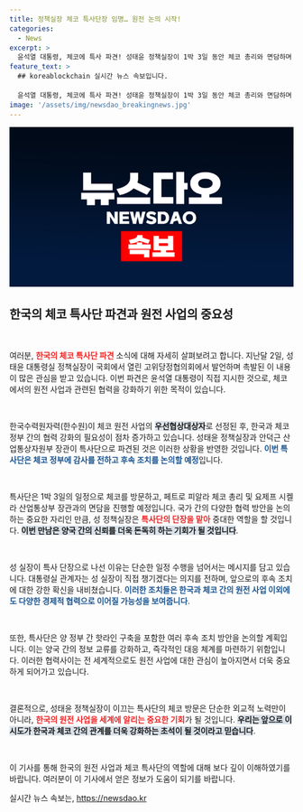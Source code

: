 ```yaml
---
title: 정책실장 체코 특사단장 임명… 원전 논의 시작!
categories:
  - News
excerpt: >
  윤석열 대통령, 체코에 특사 파견! 성태윤 정책실장이 1박 3일 동안 체코 총리와 면담하며 원전 사업 후속 조치를 논의한다. 특별한 감사와 협력 의지가 담긴 이번 방문, 어떤 결과를 가져올까? 클릭하여 자세히 알아보세요!
feature_text: >
  ## koreablockchain 실시간 뉴스 속보입니다.

  윤석열 대통령, 체코에 특사 파견! 성태윤 정책실장이 1박 3일 동안 체코 총리와 면담하며 원전 사업 후속 조치를 논의한다. 특별한 감사와 협력 의지가 담긴 이번 방문, 어떤 결과를 가져올까? 클릭하여 자세히 알아보세요!
image: '/assets/img/newsdao_breakingnews.jpg'
---
```


<p><img src="/assets/img/newsdao_breakingnews.jpg" alt="koreablockchain 속보" /></p>

<h2 data-ke-size="size26">한국의 체코 특사단 파견과 원전 사업의 중요성</h2>

<p data-ke-size="size16">&nbsp;</p>

<p>여러분, <b><span style="color: #ee2323;">한국의 체코 특사단 파견</span></b> 소식에 대해 자세히 살펴보려고 합니다. 지난달 2일, 성태윤 대통령실 정책실장이 국회에서 열린 고위당정협의회에서 발언하며 촉발된 이 내용이 많은 관심을 받고 있습니다. 이번 파견은 윤석열 대통령이 직접 지시한 것으로, 체코에서의 원전 사업과 관련된 협력을 강화하기 위한 목적이 있습니다. </p>

<p data-ke-size="size16">&nbsp;</p>

<p>한국수력원자력(한수원)이 체코 원전 사업의 <b><span style="background-color: #21538527;">우선협상대상자</span></b>로 선정된 후, 한국과 체코 정부 간의 협력 강화의 필요성이 점차 증가하고 있습니다. 성태윤 정책실장과 안덕근 산업통상자원부 장관이 특사단으로 파견된 것은 이러한 상황을 반영한 것입니다. <b><span style="color: #1a5490;">이번 특사단은 체코 정부에 감사를 전하고 후속 조치를 논의할 예정</span></b>입니다.</p>

<p data-ke-size="size16">&nbsp;</p>

<p>특사단은 1박 3일의 일정으로 체코를 방문하고, 페트로 피알라 체코 총리 및 요제프 시켈라 산업통상부 장관과의 면담을 진행할 예정입니다. 국가 간의 다양한 협력 방안을 논의하는 중요한 자리인 만큼, 성 정책실장은 <b><span style="color: #ee2323;">특사단의 단장을 맡아</span></b> 중대한 역할을 할 것입니다. <b><span style="background-color: #21538527;">이번 만남은 양국 간의 신뢰를 더욱 돈독히 하는 기회가 될 것입니다</span></b>.</p>

<p data-ke-size="size16">&nbsp;</p>

<p>성 실장이 특사 단장으로 나선 이유는 단순한 일정 수행을 넘어서는 메시지를 담고 있습니다. 대통령실 관계자는 성 실장이 직접 챙기겠다는 의지를 전하며, 앞으로의 후속 조치에 대한 강한 확신을 내비쳤습니다. <b><span style="color: #1a5490;">이러한 조치들은 한국과 체코 간의 원전 사업 이외에도 다양한 경제적 협력으로 이어질 가능성을 보여줍니다</span></b>.</p>

<p data-ke-size="size16">&nbsp;</p>

<p>또한, 특사단은 양 정부 간 핫라인 구축을 포함한 여러 후속 조치 방안을 논의할 계획입니다. 이는 양국 간의 정보 교류를 강화하고, 즉각적인 대응 체계를 마련하기 위함입니다. 이러한 협력사이는 전 세계적으로도 원전 사업에 대한 관심이 높아지면서 더욱 중요하게 되어가고 있습니다. </p>

<p data-ke-size="size16">&nbsp;</p>

<p>결론적으로, 성태윤 정책실장이 이끄는 특사단의 체코 방문은 단순한 외교적 노력만이 아니라, <b><span style="color: #ee2323;">한국의 원전 사업을 세계에 알리는 중요한 기회</span></b>가 될 것입니다. <b><span style="background-color: #21538527;">우리는 앞으로 이 시도가 한국과 체코 간의 관계를 더욱 강화하는 초석이 될 것이라고 믿습니다</span></b>. </p>

<p data-ke-size="size16">&nbsp;</p>

<p>이 기사를 통해 한국의 원전 사업과 체코 특사단의 역할에 대해 보다 깊이 이해하였기를 바랍니다. 여러분이 이 기사에서 얻은 정보가 도움이 되기를 바랍니다. </p>
실시간 뉴스 속보는, <a href="https://newsdao.kr" rel="dofollow">https://newsdao.kr</a>


